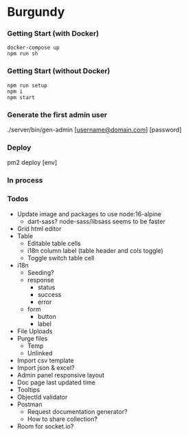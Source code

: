 # Burgundy

### Getting Start (with Docker)
```shell
docker-compose up
npm run sh
```

### Getting Start (without Docker)
```shell
npm run setup
npm i
npm start
```

### Generate the first admin user
./server/bin/gen-admin [username@domain.com] [password]

### Deploy
pm2 deploy [env]

### In process


### Todos
- Update image and packages to use node:16-alpine
  - dart-sass? node-sass/libsass seems to be faster
- Grid html editor
- Table
  - Editable table cells
  - i18n column label (table header and cols toggle)
  - Toggle switch table cell
- i18n
  - Seeding?
  - response
    - status
    - success
    - error
  - form
    - button
    - label
- File Uploads
- Purge files
  - Temp
  - Unlinked
- Import csv template
- Import json & excel?
- Admin panel responsive layout
- Doc page last updated time
- Tooltips
- ObjectId validator
- Postman
  - Request documentation generator?
  - How to share collection?
- Room for socket.io?
